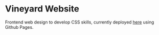 # Vineyard Website

Frontend web design to develop CSS skills, currently deployed
[here](https://anjanalp.github.io/vineyard-website/) using Github Pages.
